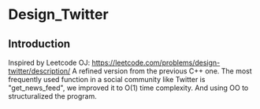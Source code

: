 # Design_Twitter

Introduction
------------
Inspired by Leetcode OJ: https://leetcode.com/problems/design-twitter/description/
A refined version from the previous C++ one.
The most frequently used function in a social community like Twitter is "get_news_feed", we improved it to O(1) time complexity.
And using OO to structuralized the program.
